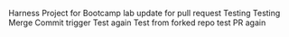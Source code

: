 Harness Project for Bootcamp lab
update for pull request
Testing
Testing Merge Commit trigger
Test again
Test from forked repo
test PR again
